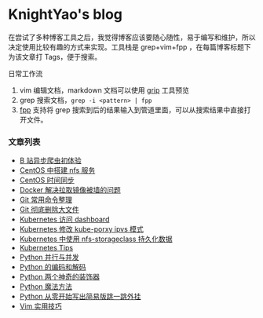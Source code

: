 # KnightYao's blog

在尝试了多种博客工具之后，我觉得博客应该要随心随性，易于编写和维护，所以决定使用比较有趣的方式来实现。工具栈是 grep+vim+fpp ，在每篇博客标题下为该文章打 Tags，便于搜索。

日常工作流

1. vim 编辑文档，markdown 文档可以使用 [grip](https://github.com/joeyespo/grip) 工具预览
2. grep 搜索文档，`grep -i <pattern> | fpp`
3. [fpp](https://github.com/facebook/PathPicker) 支持将 grep 搜索到后的结果输入到管道里面，可以从搜索结果中直接打开文件。

### 文章列表

* [B 站异步爬虫初体验](./posts/bilibili-asyncio-crawler.md)
* [CentOS 中搭建 nfs 服务](./posts/centos-nfs-server.md)
* [CentOS 时间同步](./posts/centos-sync-ntp.md)
* [Docker 解决拉取镜像被墙的问题](./posts/fix-docker-pull-images.md)
* [Git 常用命令整理](./posts/git-common-command.md)
* [Git 彻底删除大文件](./posts/git-remove-huge-object.md)
* [Kubernetes 访问 dashboard](./posts/k8s-dashboard.md)
* [Kubernetes 修改 kube-porxy ipvs 模式](./posts/k8s-ipvs-mode.md)
* [Kubernetes 中使用 nfs-storageclass 持久化数据](./posts/k8s-nfs-storageclass.md)
* [Kubernetes Tips](./posts/k8s-tips.md)
* [Python 并行与并发](./posts/python-concurrency-parallelism.md)
* [Python 的编码和解码](./posts/python-decode-encode.md)
* [Python 两个神奇的装饰器](./posts/python-lru-singledispatch.md)
* [Python 魔法方法](./posts/python-magic-function.md)
* [Python 从零开始写出简易版跳一跳外挂](./posts/python-wechat-jump-game.md)
* [Vim 实用技巧](./posts/vim-tips.md)

